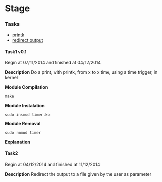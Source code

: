 Stage
=====

### Tasks
- [printk](#task1-v01)
- [redirect output](#task2)


#### Task1 v0.1
Begin at 07/11/2014 and finished at 04/12/2014

<b>Description</b>
    Do a print, with printk, from x to x time, using a time trigger, in kernel

<b>Module Compilation</b>

    make

<b>Module Instalation</b>

    sudo insmod timer.ko

<b>Module Removal</b>

    sudo rmmod timer

<b>Explanation</b>


#### Task2
Begin at 04/12/2014 and finished at 11/12/2014

<b>Description</b>
    Redirect the output to a file given by the user as parameter



